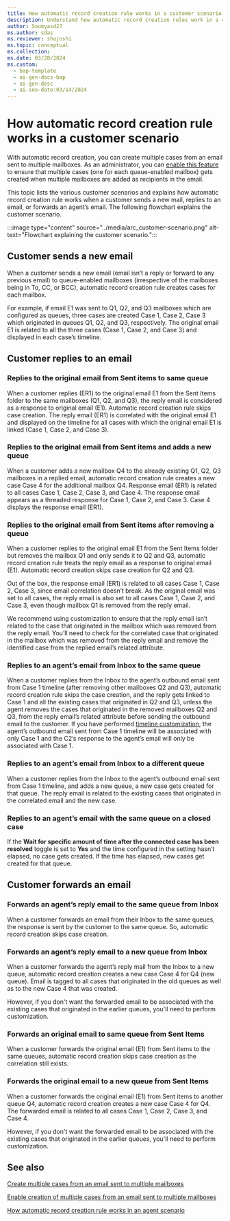 ```yaml
---
title: How automatic record creation rule works in a customer scenario
description: Understand how automatic record creation rules work in a customer scenario and learn how to customize them.
author: Soumyasd27
ms.author: sdas
ms.reviewer: shujoshi
ms.topic: conceptual
ms.collection:
ms.date: 03/28/2024
ms.custom:
  - bap-template
  - ai-gen-docs-bap
  - ai-gen-desc
  - ai-seo-date:03/14/2024
---
```



# How automatic record creation rule works in a customer scenario

With automatic record creation, you can create multiple cases from an email sent to multiple mailboxes. As an administrator, you can [enable this feature](arc-multiple-cases.md#enable-creation-of-multiple-cases-from-an-email-sent-to-multiple-mailboxes) to ensure that multiple cases (one for each queue-enabled mailbox) gets created when multiple mailboxes are added as recipients in the email.

This topic lists the various customer scenarios and explains how automatic record creation rule works when a customer sends a new mail, replies to an email, or forwards an agent’s email. The following flowchart explains the customer scenario.

:::image type="content" source="../media/arc_customer-scenario.png" alt-text="Flowchart explaining the customer scenario.":::

## Customer sends a new email

When a customer sends a new email (email isn’t a reply or forward to any previous email) to queue-enabled mailboxes (irrespective of the mailboxes being in To, CC, or BCC), automatic record creation rule creates cases for each mailbox.  

For example, if email E1 was sent to Q1, Q2, and Q3 mailboxes which are configured as queues, three cases are created Case 1, Case 2, Case 3 which originated in queues Q1, Q2, and Q3, respectively. The original email E1 is related to all the three cases (Case 1, Case 2, and Case 3) and displayed in each case’s timeline.

## Customer replies to an email

### Replies to the original email from Sent items to same queue

When a customer replies (ER1) to the original email E1 from the Sent Items folder to the same mailboxes (Q1, Q2, and Q3), the reply email is considered as a response to original email (E1). Automatic record creation rule skips case creation. The reply email (ER1) is correlated with the original email E1 and displayed on the timeline for all cases with which the original email E1 is linked (Case 1, Case 2, and Case 3).

### Replies to the original email from Sent items and adds a new queue

When a customer adds a new mailbox Q4 to the already existing Q1, Q2, Q3 mailboxes in a replied email, automatic record creation rule creates a new case Case 4 for the additional mailbox Q4. Response email (ER1) is related to all cases Case 1, Case 2, Case 3, and Case 4. The response email appears as a threaded response for Case 1, Case 2, and Case 3. Case 4 displays the response email (ER1).

### Replies to the original email from Sent items after removing a queue

When a customer replies to the original email E1 from the Sent Items folder but removes the mailbox Q1 and only sends it to Q2 and Q3, automatic record creation rule treats the reply email as a response to original email (E1). Automatic record creation skips case creation for Q2 and Q3.

Out of the box, the response email (ER1) is related to all cases Case 1, Case 2, Case 3, since email correlation doesn’t break. As the original email was set to all cases, the reply email is also set to all cases Case 1, Case 2, and Case 3, even though mailbox Q1 is removed from the reply email.  

We recommend using customization to ensure that the reply email isn’t related to the case that originated in the mailbox which was removed from the reply email. You’ll need to check for the correlated case that originated in the mailbox which was removed from the reply email and remove the identified case from the replied email’s related attribute.

### Replies to an agent’s email from Inbox to the same queue  

When a customer replies from the Inbox to the agent’s outbound email sent from Case 1 timeline (after removing other mailboxes Q2 and Q3), automatic record creation rule skips the case creation, and the reply gets linked to Case 1 and all the existing cases that originated in Q2 and Q3, unless the agent removes the cases that originated in the removed mailboxes Q2 and Q3, from the reply email’s related attribute before sending the outbound email to the customer. If you have performed [timeline customization](arc-agent-scenario.md#timeline-customization), the agent’s outbound email sent from Case 1 timeline will be associated with only Case 1 and the C2’s response to the agent’s email will only be associated with Case 1.  

### Replies to an agent’s email from Inbox to a different queue

When a customer replies from the Inbox to the agent’s outbound email sent from Case 1 timeline, and adds a new queue, a new case gets created for that queue. The reply email is related to the existing cases that originated in the correlated email and the new case.

### Replies to an agent’s email with the same queue on a closed case

If the **Wait for specific amount of time after the connected case has been resolved** toggle is set to **Yes** and the time configured in the setting hasn’t elapsed, no case gets created. If the time has elapsed, new cases get created for that queue.

## Customer forwards an email

### Forwards an agent’s reply email to the same queue from Inbox

When a customer forwards an email from their Inbox to the same queues, the response is sent by the customer to the same queue. So, automatic record creation skips case creation.

### Forwards an agent’s reply email to a new queue from Inbox

When a customer forwards the agent’s reply mail from the Inbox to a new queue, automatic record creation creates a new case Case 4 for Q4 (new queue). Email is tagged to all cases that originated in the old queues as well as to the new Case 4 that was created.

However, if you don't want the forwarded email to be associated with the existing cases that originated in the earlier queues, you'll need to perform customization.

### Forwards an original email to same queue from Sent Items

When a customer forwards the original email (E1) from Sent items to the same queues, automatic record creation skips case creation as the correlation still exists.

### Forwards the original email to a new queue from Sent Items

When a customer forwards the original email (E1) from Sent items to another queue Q4, automatic record creation creates a new case Case 4 for Q4. The forwarded email is related to all cases Case 1, Case 2, Case 3, and Case 4.

However, if you don't want the forwarded email to be associated with the existing cases that originated in the earlier queues, you'll need to perform customization.

## See also

[Create multiple cases from an email sent to multiple mailboxes](arc-multiple-cases.md#create-multiple-cases-from-an-email-sent-to-multiple-mailboxes)

[Enable creation of multiple cases from an email sent to multiple mailboxes](arc-multiple-cases.md#enable-creation-of-multiple-cases-from-an-email-sent-to-multiple-mailboxes)

[How automatic record creation rule works in an agent scenario](arc-agent-scenario.md#how-automatic-record-creation-rule-works-in-an-agent-scenario)